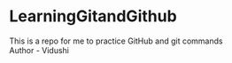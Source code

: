 # LearningGitandGithub
This is a repo for me to practice GitHub and git commands <br>
Author - Vidushi
